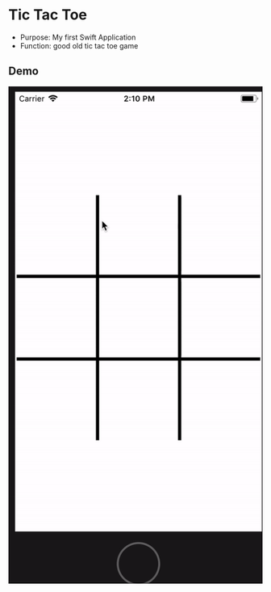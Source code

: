 # **Tic Tac Toe**
* Purpose: My first Swift Application
* Function: good old tic tac toe game
## **Demo**
![](./demo.gif)
